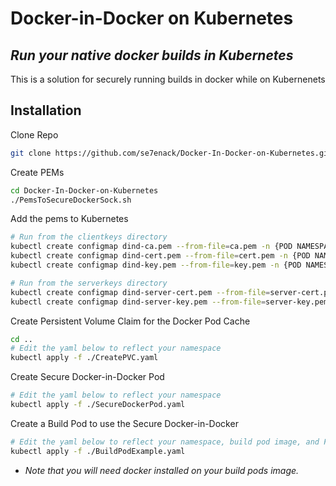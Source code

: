 # Docker-in-Docker on Kubernetes
## _Run your native docker builds in Kubernetes_

This is a solution for securely running builds in docker while on Kubernenets

## Installation

Clone Repo
```sh
git clone https://github.com/se7enack/Docker-In-Docker-on-Kubernetes.git
```

Create PEMs

```sh
cd Docker-In-Docker-on-Kubernetes
./PemsToSecureDockerSock.sh
```

Add the pems to Kubernetes
```sh
# Run from the clientkeys directory
kubectl create configmap dind-ca.pem --from-file=ca.pem -n {POD NAMESPACE}
kubectl create configmap dind-cert.pem --from-file=cert.pem -n {POD NAMESPACE}
kubectl create configmap dind-key.pem --from-file=key.pem -n {POD NAMESPACE}
```
```sh
# Run from the serverkeys directory
kubectl create configmap dind-server-cert.pem --from-file=server-cert.pem -n {POD NAMESPACE}
kubectl create configmap dind-server-key.pem --from-file=server-key.pem -n {POD NAMESPACE}
```
Create Persistent Volume Claim for the Docker Pod Cache
```sh
cd ..
# Edit the yaml below to reflect your namespace
kubectl apply -f ./CreatePVC.yaml
```
Create Secure Docker-in-Docker Pod
```sh
# Edit the yaml below to reflect your namespace
kubectl apply -f ./SecureDockerPod.yaml
```
Create a Build Pod to use the Secure Docker-in-Docker
```sh
# Edit the yaml below to reflect your namespace, build pod image, and FQDN of your docker pod
kubectl apply -f ./BuildPodExample.yaml
```
* _Note that you will need docker installed on your build pods image._
